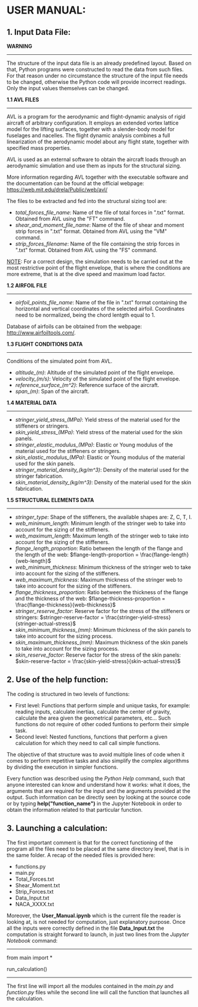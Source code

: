# USER MANUAL:

## 1. Input Data File:

**WARNING**
***
The structure of the input data file is an already predefined layout. Based on that, Python programs were constructed to read the data from such files. For that reason under no circumstance the structure of the input file needs to be changed, otherwise the Python code will provide incorrect readings. Only the input values themselves can be changed.

**1.1 AVL FILES**
***
AVL is a program for the aerodynamic and flight-dynamic analysis of rigid aircraft of arbitrary configuration. It employs an extended vortex lattice model for the lifting surfaces, together with a slender-body model for fuselages and nacelles. The flight dynamic analysis combines a full linearization of the aerodynamic model about any flight state, together with specified mass properties.

AVL is used as an external software to obtain the aircraft loads through an aerodynamic simulation and use them as inputs for the structural sizing.

More information regarding AVL together with the executable software and the documentation can be found at the official webpage: https://web.mit.edu/drela/Public/web/avl/

The files to be extracted and fed into the structural sizing tool are:

- *total_forces_file_name*: Name of the file of total forces in ".txt" format. Obtained from AVL using the "FT" command.
- *shear_and_moment_file_name*: Name of the file of shear and moment strip forces in ".txt" format. Obtained from AVL using the "VM" command.
- *strip_forces_filename*: Name of the file containing the strip forces in ".txt" format. Obtained from AVL using the "FS" command.

<u>NOTE</u>: For a correct design, the simulation needs to be carried out at the most restrictive point of the flight envelope, that is where the conditions are more extreme, that is at the dive speed and maximum load factor.

**1.2 AIRFOIL FILE**
***
- *airfoil_points_file_name*: Name of the file in ".txt" format containing the horizontal and vertical coordinates of the selected airfoil. Coordinates need to be normalized, being the chord lentgth equal to 1. 

Database of airfoils can be obtained from the webpage: http://www.airfoiltools.com/.

**1.3 FLIGHT CONDITIONS DATA**
***
Conditions of the simulated point from AVL.
- *altitude_(m)*: Altitude of the simulated point of the flight envelope.
- *velocity_(m/s)*: Velocity of the simulated point of the flight envelope.
- *reference_surface_(m^2)*: Reference surface of the aircraft.
- *span_(m)*: Span of the aircraft.

**1.4 MATERIAL DATA**
***
- *stringer_yield_stress_(MPa)*: Yield stress of the material used for the stiffeners or stringers.
- *skin_yield_stress_(MPa)*: Yield stress of the material used for the skin panels.
- *stringer_elastic_modulus_(MPa)*: Elastic or Young modulus of the material used for the stiffeners or stringers.
- *skin_elastic_modulus_(MPa)*: Elastic or Young modulus of the material used for the skin panels.
- *stringer_material_density_(kg/m^3)*: Density of the material used for the stringer fabrication.
- *skin_material_density_(kg/m^3)*: Density of the material used for the skin fabrication.

**1.5 STRUCTURAL ELEMENTS DATA**
***
- *stringer_type*: Shape of the stiffeners, the available shapes are: Z, C, T, I.
- *web_minimum_length*: Minimum length of the stringer web to take into account for the sizing of the stiffeners.
- *web_maximum_length*: Maximum length of the stringer web to take into account for the sizing of the stiffeners.
- *flange_length_proportion*: Ratio between the length of the flange and the length of the web: $flange-length-proportion =  \frac{flange-length}{web-length}$
- *web_minimum_thickness*: Minimum thickness of the stringer web to take into account for the sizing of the stiffeners.
- *web_maximum_thickness*: Maximum thickness of the stringer web to take into account for the sizing of the stiffeners.
- *flange_thickness_proportion*: Ratio between the thickness of the flange and the thickness of the web: $flange-thickness-proportion =  \frac{flange-thickness}{web-thickness}$
- *stringer_reserve_factor*: Reserve factor for the stress of the stiffeners or stringers: $stringer-reserve-factor = \frac{stringer-yield-stress}{stringer-actual-stress}$
- *skin_minimum_thickness_(mm)*: Minimum thickness of the skin panels to take into account for the sizing process.
- *skin_maximum_thickness_(mm)*: Maximum thickness of the skin panels to take into account for the sizing process.
- *skin_reserve_factor*: Reserve factor for the stress of the skin panels: $skin-reserve-factor = \frac{skin-yield-stress}{skin-actual-stress}$

## 2. Use of the help function:

The coding is structured in two levels of functions:
- First level: Functions that perform simple and unique tasks, for example: reading inputs, calculate inertias, calculate the center of gravity, calculate the area given the geometrical parameters, etc... Such functions do not require of other coded funtions to perform their simple task.
- Second level: Nested functions, functions that perform a given calculation for which they need to call call simple functions.

The objective of that structure was to avoid multiple lines of code when it comes to perform repetitive tasks and also simplify the complex algorithms by dividing the execution in simpler functions.

Every function was described using the _Python Help_ command, such that anyone interested can know and understand how it works: what it does, the arguments that are required for the input and the arguments provided at the output. Such information can be directly seen by looking at the source code or by typing __help("function_name")__ in the Jupyter Notebook in order to obtain the information related to that particular function.

## 3. Launching a calculation:

The first important comment is that for the correct functioning of the program all the files need to be placed at the same directory level, that is in the same folder. A recap of the needed files is provided here:
- functions.py
- main.py
- Total_Forces.txt
- Shear_Moment.txt
- Strip_Forces.txt
- Data_Input.txt
- NACA_XXXX.txt

Moreover, the __User_Manual.ipynb__ which is the current file the reader is looking at, is not needed for computation, just explanatory purpose.
Once all the inputs were correctly defined in the file __Data_Input.txt__ the computation is straight forward to launch, in just two lines from the _Jupyter Notebook_ command:
***
from main import *

run_calculation()
***
The first line will import all the modules contained in the _main.py_ and _function.py_ files while the second line will call the function that launches all the calculation.
